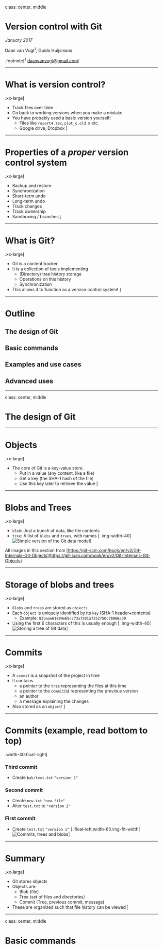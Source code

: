 class: center, middle
# Version control with Git
*January 2017*

Daan van Vugt<sup>1</sup>, Guido Huijsmans

.footnote[<sup>1</sup> <daanvanvugt@gmail.com>]

---

# What is version control?
.xx-large[
* Track files over time
* Go back to working versions when you make a mistake
* You have probably used a basic version yourself:
  * Files like `report4.tex`, `plot_q.old.m` etc.
  * Google drive, Dropbox
]
---
# Properties of a _proper_ version control system
.xx-large[
* Backup and restore
* Synchronization
* Short-term undo
* Long-term undo
* Track changes
* Track ownership
* Sandboxing / branches
]

---

# What is Git?
.xx-large[
* Git is a content tracker
* It is a collection of tools implementing
  * (Directory) tree history storage
  * Operations on this history
  * Synchronization
* This allows it to function as a version control system!
]

---

# Outline
## The design of Git
## Basic commands
## Examples and use cases
## Advanced uses

---
class: center, middle
# The design of Git
---
# Objects
.xx-large[
* The core of Git is a key-value store.
  * Put in a value (any content, like a file)
  * Get a key (the SHA-1 hash of the file)
  * Use this key later to retrieve the value
]
---
# Blobs and Trees
.xx-large[
* `blob`: Just a bunch of data, like file contents
* `tree`: A list of `blobs` and `trees`, with names
]
.img-width-40[![Simple version of the Git data model](img/data-model-1.png)]

All images in this section from [https://git-scm.com/book/en/v2/Git-Internals-Git-Objects](https://git-scm.com/book/en/v2/Git-Internals-Git-Objects)

---
# Storage of blobs and trees
.xx-large[
* `Blobs` and `trees` are stored as `objects`
* Each `object` is uniquely identified by its `key` (SHA-1 header+contents)
  * Example: `83baae61804e65cc73a7201a7252750c76066a30`
* Using the first 6 characters of this is usually enough
]
.img-width-40[![Storing a tree of Git data](img/data-model-2.png)]

---
# Commits
.xx-large[
* A `commit` is a snapshot of the project in time
* It contains 
  * a pointer to the `tree` representing the files at this time
  * a pointer to the `commit`(s) representing the previous version
  * an author
  * a message explaining the changes
* Also stored as an `object`!
]
---
# Commits (example, read bottom to top)
.width-40.float-right[
### Third commit
* Create `bak/test.txt` `"version 1"`

### Second commit
* Create `new.txt` `"new file"`
* Alter `test.txt` to `"version 2"`

### First commit
* Create `test.txt` `"version 1"`
]
.float-left.width-60.img-fit-width[![Commits, trees and blobs](img/data-model-3.png)]
---

# Summary
.xx-large[
* Git stores objects
* Objects are:
  * Blob (file)
  * Tree (set of files and directories)
  * Commit (Tree, previous commit, message)
* These are organized such that file history can be viewed
]
---

class: center, middle
# Basic commands
